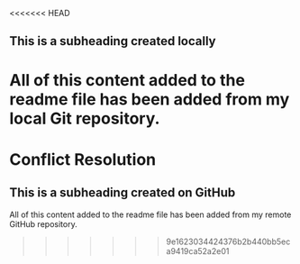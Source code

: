 <<<<<<< HEAD
## This is a subheading created locally

All of this content added to the readme file has been added from my local Git repository.
=======
# Conflict Resolution

## This is a subheading created on GitHub

All of this content added to the readme file has been added from my remote GitHub repository.
>>>>>>> 9e1623034424376b2b440bb5eca9419ca52a2e01
